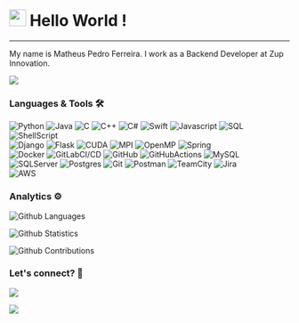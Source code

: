 




<h1><img src="https://emojis.slackmojis.com/emojis/images/1531849430/4246/blob-sunglasses.gif?1531849430" width="30"/> Hello World ! </h1> <hr>

My name is Matheus Pedro Ferreira. I work as a Backend Developer at Zup Innovation.

![](http://estruyf-github.azurewebsites.net/api/VisitorHit?user=MrChase95&repo=MrChase95&countColorcountColor)

### Languages & Tools 🛠  
![Python](https://img.shields.io/badge/-Python-05122A?style=flat&color=green)&nbsp;![Java](https://img.shields.io/badge/-Java-05122A?style=flat&color=green)&nbsp;![C](https://img.shields.io/badge/-C-05122A?style=flat&color=green)&nbsp;![C++](https://img.shields.io/badge/-C++-05122A?style=flat&color=green)&nbsp;![C#](https://img.shields.io/badge/-C%23-05122A?style=flat&color=green)&nbsp;![Swift](https://img.shields.io/badge/-Swift-05122A?style=flat&color=green)&nbsp;![Javascript](https://img.shields.io/badge/-Javascript-05122A?style=flat&color=green)&nbsp;![SQL](https://img.shields.io/badge/-SQL-05122A?style=flat&color=green)&nbsp;![ShellScript](https://img.shields.io/badge/-Shell%20Script-05122A?style=flat&color=green)&nbsp;  
![Django](https://img.shields.io/badge/-Django-05122A?style=flat&color=orange)&nbsp;![Flask](https://img.shields.io/badge/-Flask-05122A?style=flat&color=orange)&nbsp;![CUDA](https://img.shields.io/badge/-CUDA-05122A?style=flat&color=orange)&nbsp;![MPI](https://img.shields.io/badge/-MPI-05122A?style=flat&color=orange)&nbsp;![OpenMP](https://img.shields.io/badge/-OpenMP-05122A?style=flat&color=orange)&nbsp;![Spring](https://img.shields.io/badge/-Spring-05122A?style=flat&color=orange)&nbsp;  
![Docker](https://img.shields.io/badge/-Docker-05122A?style=flat&color=gray)&nbsp;![GitLabCI/CD](https://img.shields.io/badge/-GitLab%20CI/CD-05122A?style=flat&color=gray)&nbsp;![GitHub](https://img.shields.io/badge/-GitHub-05122A?style=flat&color=gray)&nbsp;![GitHubActions](https://img.shields.io/badge/-GitHub%20Actions-05122A?style=flat&color=gray)&nbsp;![MySQL](https://img.shields.io/badge/-MySQL-05122A?style=flat&color=gray)&nbsp;![SQLServer](https://img.shields.io/badge/-SQL%20Server-05122A?style=flat&color=gray)&nbsp;![Postgres](https://img.shields.io/badge/-Postgres-05122A?style=flat&color=gray)&nbsp;![Git](https://img.shields.io/badge/-Git-05122A?style=flat&color=gray)&nbsp;![Postman](https://img.shields.io/badge/-Postman-05122A?style=flat&color=gray)&nbsp;![TeamCity](https://img.shields.io/badge/-TeamCity-05122A?style=flat&color=gray)&nbsp;![Jira](https://img.shields.io/badge/-Jira-05122A?style=flat&color=gray)&nbsp;  
![AWS](https://img.shields.io/badge/-AWS-05122A?style=flat&color=blue)&nbsp;  


### Analytics ⚙️

![Github Languages](https://github-readme-stats.vercel.app/api/top-langs/?username=MrChase95&layout=compact&count_private=true)

![Github Statistics](https://github-readme-stats.vercel.app/api/?username=MrChase95&count_private=true&show_icons=true)

![Github Contributions](https://github-readme-streak-stats.herokuapp.com/?user=MrChase95&hide_border=true)

### Let's connect? 🤝

<p align="left">

<a href="https://www.linkedin.com/in/matheus-pedro-ferreira/"><img src="https://img.shields.io/badge/-LinkedIn-0077B5?style=flat&logo=Linkedin&logoColor=white"/></a>

<a href=""><img src="https://img.shields.io/badge/-Instagram-E4405F?style=flat&logo=instagram&logoColor=white"/></a>

</p>